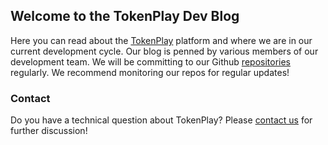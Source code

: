 ## Welcome to the TokenPlay Dev Blog

Here you can read about the [TokenPlay](https://tokenplay.com/) platform and where we are in our current development cycle. Our blog is penned by various members of our development team. We will be committing to our Github [repositories](https://github.com/blocplay) regularly. We recommend monitoring our repos for regular updates!

### Contact

Do you have a technical question about TokenPlay? Please [contact us](https://tokenplay.com/#foot) for further discussion!
